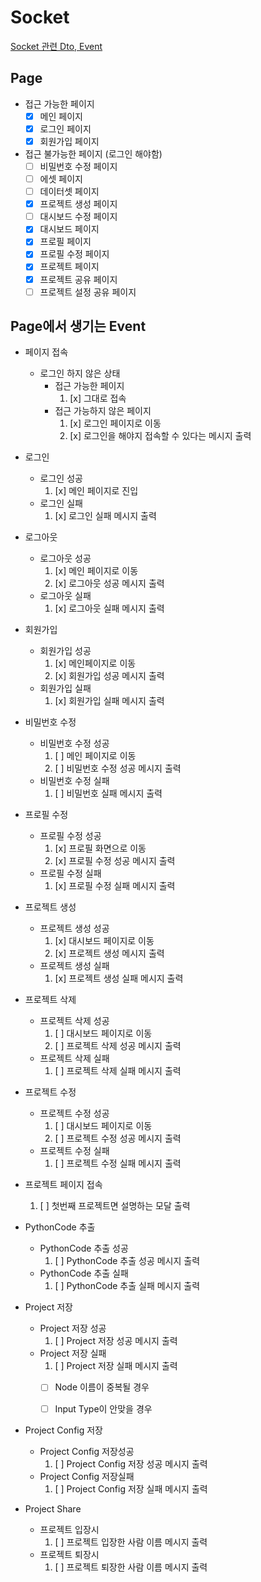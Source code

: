 # Socket

[ Socket 관련 Dto, Event ](https://github.com/Stonebridge-soma12/otherFronts/tree/feat/src/core/Socket)

## Page

- 접근 가능한 페이지
  - [x] 메인 페이지
  - [x] 로그인 페이지
  - [x] 회원가입 페이지

- 접근 불가능한 페이지 (로그인 해야함)
  - [ ] 비밀번호 수정 페이지
  - [ ] 에셋 페이지
  - [ ] 데이터셋 페이지
  - [x] 프로젝트 생성 페이지
  - [ ] 대시보드 수정 페이지
  - [x] 대시보드 페이지
  - [x] 프로필 페이지
  - [x] 프로필 수정 페이지
  - [x] 프로젝트 페이지
  - [x] 프로젝트 공유 페이지
  - [ ] 프로젝트 설정 공유 페이지

## Page에서 생기는 Event

- 페이지 접속
  - 로그인 하지 않은 상태
    - 접근 가능한 페이지
      1. [x] 그대로 접속
    - 접근 가능하지 않은 페이지
      1. [x] 로그인 페이지로 이동
      2. [x] 로그인을 해야지 접속할 수 있다는 메시지 출력

- 로그인
  - 로그인 성공
    1. [x] 메인 페이지로 진입
  - 로그인 실패
    1. [x] 로그인 실패 메시지 출력

- 로그아웃
  - 로그아웃 성공
    1. [x] 메인 페이지로 이동
    2. [x] 로그아웃 성공 메시지 출력
  - 로그아웃 실패
    1. [x] 로그아웃 실패 메시지 출력

- 회원가입
  - 회원가입 성공
    1. [x] 메인페이지로 이동
    2. [x] 회원가입 성공 메시지 출력
  - 회원가입 실패
    1. [x] 회원가입 실패 메시지 출력

- 비밀번호 수정
  - 비밀번호 수정 성공
    1. [ ] 메인 페이지로 이동
    2. [ ] 비밀번호 수정 성공 메시지 출력
  - 비밀번호 수정 실패
    1. [ ] 비밀번호 실패 메시지 출력

- 프로필 수정
  - 프로필 수정 성공
    1. [x] 프로필 화면으로 이동
    2. [x] 프로필 수정 성공 메시지 출력
  - 프로필 수정 실패
    1. [x] 프로필 수정 실패 메시지 출력

- 프로젝트 생성
  - 프로젝트 생성 성공
    1. [x] 대시보드 페이지로 이동
    2. [x] 프로젝트 생성 메시지 출력
  - 프로젝트 생성 실패
    1. [x] 프로젝트 생성 실패 메시지 출력

- 프로젝트 삭제
  - 프로젝트 삭제 성공
    1. [ ] 대시보드 페이지로 이동
    2. [ ] 프로젝트 삭제 성공 메시지 출력
  - 프로젝트 삭제 실패
    1. [ ] 프로젝트 삭제 실패 메시지 출력

- 프로젝트 수정
  - 프로젝트 수정 성공
    1. [ ] 대시보드 페이지로 이동
    2. [ ] 프로젝트 수정 성공 메시지 출력
  - 프로젝트 수정 실패
    1. [ ] 프로젝트 수정 실패 메시지 출력

- 프로젝트 페이지 접속
  1. [ ] 첫번째 프로젝트면 설명하는 모달 출력

- PythonCode 추출
  - PythonCode 추출 성공
    1. [ ] PythonCode 추출 성공 메시지 출력
  - PythonCode 추출 실패
    1. [ ] PythonCode 추출 실패 메시지 출력

- Project 저장
  - Project 저장 성공
    1. [ ] Project 저장 성공 메시지 출력
  - Project 저장 실패
    1. [ ] Project 저장 실패 메시지 출력
      - [ ] Node 이름이 중복될 경우
      - [ ] Input Type이 안맞을 경우


- Project Config 저장
  - Project Config 저장성공
    1. [ ] Project Config 저장 성공 메시지 출력
  - Project Config 저장실패
    1. [ ] Project Config 저장 실패 메시지 출력

- Project Share
  - 프로젝트 입장시
    1. [ ] 프로젝트 입장한 사람 이름 메시지 출력
  - 프로젝트 퇴장시
    1. [ ] 프로젝트 퇴장한 사람 이름 메시지 출력
